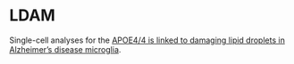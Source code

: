 # LDAM
Single-cell analyses for the [APOE4/4 is linked to damaging lipid droplets in Alzheimer’s disease microglia](https://www.nature.com/articles/s41586-024-07185-7).

